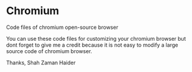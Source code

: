 # Chromium
Code files of chromium open-source browser

You can use these code files for customizing your chromium browser but dont forget to give me a credit because it is not easy to modify a large source code of chromium browser.

Thanks,
Shah Zaman Haider
